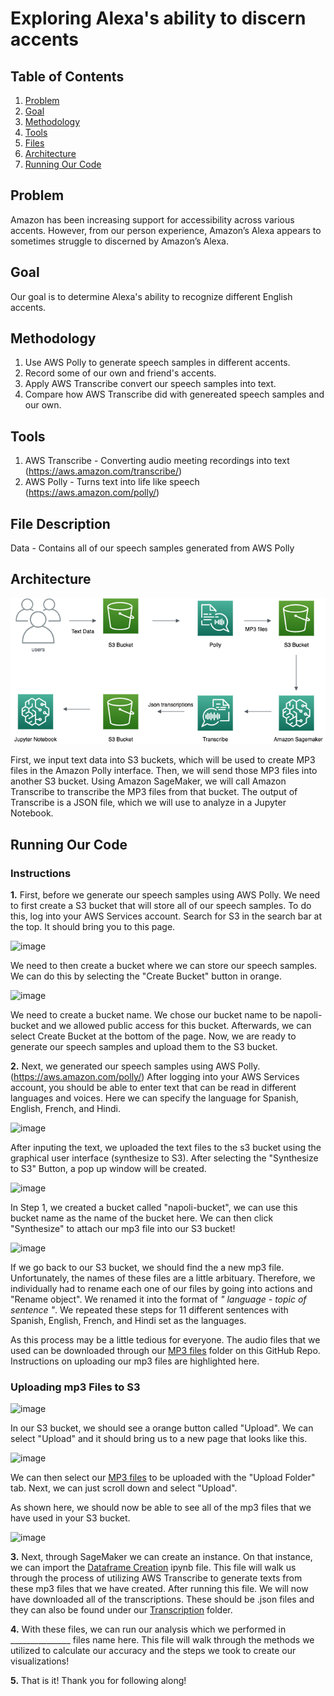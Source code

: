 # **Exploring Alexa's ability to discern accents**

## Table of Contents 
1. [Problem](#problem)
2. [Goal](#goal)
3. [Methodology](#method)
4. [Tools](#tools)
5. [Files](#desc)
6. [Architecture](#architect)
7. [Running Our Code](#help)


## Problem <a name="problem"/>
Amazon has been increasing support for accessibility across various accents. However, from our person experience, Amazon’s Alexa appears to sometimes struggle to discerned by Amazon’s Alexa.

## Goal <a name="goal"/>
Our goal is to determine Alexa's ability to recognize different English accents.

## Methodology <a name="method"/>
1. Use AWS Polly to generate speech samples in different accents. 
2. Record some of our own and friend's accents. 
3. Apply AWS Transcribe convert our speech samples into text.
4. Compare how AWS Transcribe did with genereated speech samples and our own. 

## Tools <a name="tools"/>
1. AWS Transcribe - Converting audio meeting recordings into text (https://aws.amazon.com/transcribe/)
2. AWS Polly - Turns text into life like speech (https://aws.amazon.com/polly/)

## File Description <a name="desc"/>
Data - Contains all of our speech samples generated from AWS Polly 
 ## Architecture <a name="architect"/>
 ![ArchitectureDiagram](https://github.com/jongmp/Napoli-Polly/blob/main/Diagram.png)

 First, we input text data into S3 buckets, which will be used to create MP3 files in the Amazon Polly interface. Then, we will send those MP3 files into another S3 bucket. Using Amazon SageMaker, we will call Amazon Transcribe to transcribe the MP3 files from that bucket. The output of Transcribe is a JSON file, which we will use to analyze in a Jupyter Notebook. 

 ## Running Our Code <a name="help"/>

### Instructions
**1.** First, before we generate our speech samples using AWS Polly. We need to first create a S3 bucket that will store all of our speech samples. To do this, log into your AWS Services account. Search for S3 in the search bar at the top. It should bring you to this page. 

![image](https://user-images.githubusercontent.com/48782795/115645085-bacedc80-a2ed-11eb-97d2-723b3a806ed3.png)

We need to then create a bucket where we can store our speech samples. We can do this by selecting the "Create Bucket" button in orange.

![image](https://user-images.githubusercontent.com/48782795/115645277-126d4800-a2ee-11eb-9ed8-71ade1e3f7f5.png)

We need to create a bucket name. We chose our bucket name to be napoli-bucket and we allowed public access for this bucket. Afterwards, we can select Create Bucket at the bottom of the page. Now, we are ready to generate our speech samples and upload them to the S3 bucket.

**2.** Next, we generated our speech samples using AWS Polly. (https://aws.amazon.com/polly/) After logging into your AWS Services account, you should be able to enter text that can be read in different languages and voices. Here we can specify the language for Spanish, English, French, and Hindi. 

![image](https://user-images.githubusercontent.com/48782795/115628044-fc4f8f80-a2cd-11eb-8243-41a59f7a1353.png)

After inputing the text, we uploaded the text files to the s3 bucket using the graphical user interface (synthesize to S3). After selecting the "Synthesize to S3" Button, a pop up window will be created. 

![image](https://user-images.githubusercontent.com/48782795/115646492-3af64180-a2f0-11eb-8494-459dcad101ad.png)

In Step 1, we created a bucket called "napoli-bucket", we can use this bucket name as the name of the bucket here. We can then click "Synthesize" to attach our mp3 file into our S3 bucket!  

![image](https://user-images.githubusercontent.com/48782795/115646766-c7086900-a2f0-11eb-9ac2-e35dc635a464.png)

If we go back to our S3 bucket, we should find the a new mp3 file. Unfortunately, the names of these files are a little arbituary. Therefore, we individually had to rename each one of our files by going into actions and "Rename object". We renamed it into the format of _" language - topic of sentence "_. We repeated these steps for 11 different sentences with Spanish, English, French, and Hindi set as the languages. 

As this process may be a little tedious for everyone. The audio files that we used can be downloaded through our [MP3 files](https://github.com/jongmp/Napoli-Polly/tree/main/MP3%20files) folder on this GitHub Repo. Instructions on uploading our mp3 files are highlighted here.

### Uploading mp3 Files to S3

![image](https://user-images.githubusercontent.com/48782795/115648299-32ebd100-a2f3-11eb-8e0e-176dd04a0343.png)

In our S3 bucket, we should see a orange button called "Upload". We can select "Upload" and it should bring us to a new page that looks like this. 

![image](https://user-images.githubusercontent.com/48782795/115648389-56af1700-a2f3-11eb-9d3b-07aea2205ae1.png)

We can then select our [MP3 files](https://github.com/jongmp/Napoli-Polly/tree/main/MP3%20files) to be uploaded with the "Upload Folder" tab. Next, we can just scroll down and select "Upload". 

As shown here, we should now be able to see all of the mp3 files that we have used in your S3 bucket. 

![image](https://user-images.githubusercontent.com/48782795/115648644-cde4ab00-a2f3-11eb-9d10-03a524586728.png)

**3.** Next, through SageMaker we can create an instance. On that instance, we can import the [Dataframe Creation](https://github.com/jongmp/Napoli-Polly/blob/main/Dataframe-Creation.ipynb) ipynb file. This file will walk us through the process of utilizing AWS Transcribe to generate texts from these mp3 files that we have created. 
After running this file. We will now have downloaded all of the transcriptions. These should be .json files and they can also be found under our [Transcription](https://github.com/jongmp/Napoli-Polly/tree/main/Transcriptions) folder. 

**4.** With these files, we can run our analysis which we performed in _______________ files name here. This file will walk through the methods we utilized to calculate our accuracy and the steps we took to create our visualizations!

**5.** That is it! Thank you for following along! 
